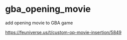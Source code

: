 # gba_opening_movie
add opening movie to GBA game

https://feuniverse.us/t/custom-op-movie-insertion/5849
